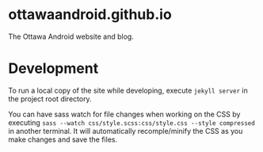 ottawaandroid.github.io
=======================
The Ottawa Android website and blog.

Development
===========
To run a local copy of the site while developing, execute ``jekyll server`` in the
project root directory.

You can have sass watch for file changes when working on the CSS by executing
``sass --watch css/style.scss:css/style.css --style compressed`` in another terminal.
It will automatically recomple/minify the CSS as you make changes and save the files.
